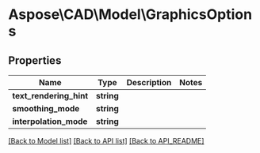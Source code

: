 # Aspose\CAD\Model\GraphicsOptions

## Properties
Name | Type | Description | Notes
------------ | ------------- | ------------- | -------------
**text_rendering_hint** | **string** |  | 
**smoothing_mode** | **string** |  | 
**interpolation_mode** | **string** |  | 

[[Back to Model list]](API_README.md#documentation-for-models) [[Back to API list]](API_README.md#documentation-for-api-endpoints) [[Back to API_README]](API_README.md)

